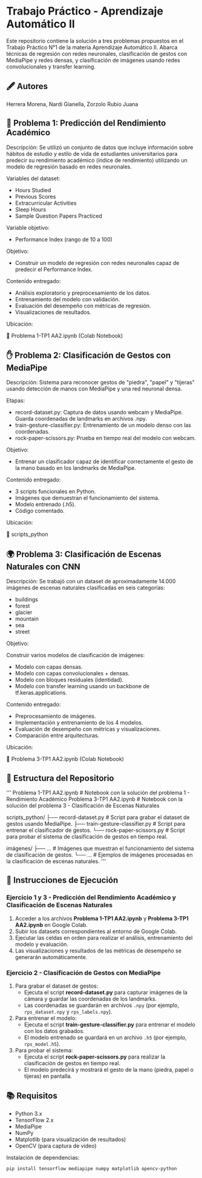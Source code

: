# Trabajo Práctico - Aprendizaje Automático II
Este repositorio contiene la solución a tres problemas propuestos
en el Trabajo Práctico N°1 de la materia Aprendizaje Automático II.
Abarca técnicas de regresión con redes neuronales, clasificación de gestos con MediaPipe y redes densas,
y clasificación de imágenes usando redes convolucionales y transfer learning.

## 🖋 Autores
Herrera Morena, Nardi Gianella, Zorzolo Rubio Juana

## 🧠 Problema 1: Predicción del Rendimiento Académico
Descripción:
Se utilizó un conjunto de datos que incluye información sobre hábitos de estudio y estilo de vida de estudiantes universitarios para predecir su rendimiento académico (índice de rendimiento) utilizando un modelo de regresión basado en redes neuronales.

Variables del dataset:

- Hours Studied
- Previous Scores
- Extracurricular Activities
- Sleep Hours
- Sample Question Papers Practiced

Variable objetivo:
- Performance Index (rango de 10 a 100)

Objetivo:
- Construir un modelo de regresión con redes neuronales capaz de predecir el Performance Index.

Contenido entregado:

- Análisis exploratorio y preprocesamiento de los datos.
- Entrenamiento del modelo con validación.
- Evaluación del desempeño con métricas de regresión.
- Visualizaciones de resultados.

Ubicación:

📄 Problema 1-TP1 AA2.ipynb (Colab Notebook)

## ✋ Problema 2: Clasificación de Gestos con MediaPipe
Descripción:
Sistema para reconocer gestos de "piedra", "papel" y "tijeras" usando detección de manos con MediaPipe y una red neuronal densa.

Etapas:

- record-dataset.py: Captura de datos usando webcam y MediaPipe. Guarda coordenadas de landmarks en archivos .npy.
- train-gesture-classifier.py: Entrenamiento de un modelo denso con las coordenadas.
- rock-paper-scissors.py: Prueba en tiempo real del modelo con webcam.

Objetivo:
- Entrenar un clasificador capaz de identificar correctamente el gesto de la mano basado en los landmarks de MediaPipe.

Contenido entregado:

- 3 scripts funcionales en Python.
- Imágenes que demuestran el funcionamiento del sistema.
- Modelo entrenado (.h5).
- Código comentado.

Ubicación:

📁 scripts_python

## 🌍 Problema 3: Clasificación de Escenas Naturales con CNN
Descripción:
Se trabajó con un dataset de aproximadamente 14.000 imágenes de escenas naturales clasificadas en seis categorías:

- buildings
- forest
- glacier
- mountain
- sea
- street

Objetivo:

Construir varios modelos de clasificación de imágenes:

- Modelo con capas densas.
- Modelo con capas convolucionales + densas.
- Modelo con bloques residuales (identidad).
- Modelo con transfer learning usando un backbone de tf.keras.applications.

Contenido entregado:

- Preprocesamiento de imágenes.
- Implementación y entrenamiento de los 4 modelos.
- Evaluación de desempeño con métricas y visualizaciones.
- Comparación entre arquitecturas.

Ubicación:

📄 Problema 3-TP1 AA2.ipynb (Colab Notebook)

## 📁 Estructura del Repositorio

'''
Problema 1-TP1 AA2.ipynb  # Notebook con la solución del problema 1 - Rendimiento Académico 
Problema 3-TP1 AA2.ipynb  # Notebook con la solución del problema 3 - Clasificación de Escenas Naturales

scripts_python/
├── record-dataset.py         # Script para grabar el dataset de gestos usando MediaPipe.
├── train-gesture-classifier.py # Script para entrenar el clasificador de gestos.
└── rock-paper-scissors.py    # Script para probar el sistema de clasificación de gestos en tiempo real.

imágenes/
├── ... # Imágenes que muestran el funcionamiento del sistema de clasificación de gestos.
└── ... # Ejemplos de imágenes procesadas en la clasificación de escenas naturales.
'''

## 📝 Instrucciones de Ejecución

### Ejercicio 1 y 3 - Predicción del Rendimiento Académico y Clasificación de Escenas Naturales
1. Acceder a los archivos **Problema 1-TP1 AA2.ipynb** y **Problema 3-TP1 AA2.ipynb** en Google Colab.
2. Subir los datasets correspondientes al entorno de Google Colab.
3. Ejecutar las celdas en orden para realizar el análisis, entrenamiento del modelo y evaluación.
4. Las visualizaciones y resultados de las métricas de desempeño se generarán automáticamente.

### Ejercicio 2 - Clasificación de Gestos con MediaPipe
1. Para grabar el dataset de gestos:
   - Ejecuta el script **record-dataset.py** para capturar imágenes de la cámara y guardar las coordenadas de los landmarks.
   - Las coordenadas se guardarán en archivos `.npy` (por ejemplo, `rps_dataset.npy` y `rps_labels.npy`).
2. Para entrenar el modelo:
   - Ejecuta el script **train-gesture-classifier.py** para entrenar el modelo con los datos grabados.
   - El modelo entrenado se guardará en un archivo `.h5` (por ejemplo, `rps_model.h5`).
3. Para probar el sistema:
   - Ejecuta el script **rock-paper-scissors.py** para realizar la clasificación de gestos en tiempo real.
   - El modelo predecirá y mostrará el gesto de la mano (piedra, papel o tijeras) en pantalla.

## 📚 Requisitos

- Python 3.x
- TensorFlow 2.x
- MediaPipe
- NumPy
- Matplotlib (para visualización de resultados)
- OpenCV (para captura de video)

Instalación de dependencias:

```bash
pip install tensorflow mediapipe numpy matplotlib opencv-python
